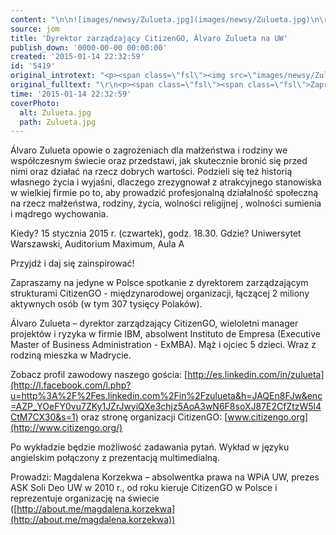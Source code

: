 ```yaml
---
content: "\n\n![images/newsy/Zulueta.jpg](images/newsy/Zulueta.jpg)\n\r\n\nÁlvaro Zulueta opowie o zagrożeniach dla małżeństwa i rodziny we współczesnym świecie oraz przedstawi, jak skutecznie bronić się przed nimi oraz działać na rzecz dobrych wartości. Podzieli się też historią własnego życia i wyjaśni, dlaczego zrezygnował z atrakcyjnego stanowiska w wielkiej firmie po to, aby prowadzić profesjonalną działalność społeczną na rzecz małżeństwa, rodziny, życia, wolności religijnej , wolności sumienia i mądrego wychowania.\n\r\n\nKiedy? 15 stycznia 2015 r. (czwartek), godz. 18.30. Gdzie? Uniwersytet Warszawski, Auditorium Maximum, Aula A\n \n Przyjdź i daj się zainspirować!\n\r\n\n<!--{{intro-break}}-->\n\r\n\nZapraszamy na jedyne w Polsce spotkanie z dyrektorem zarządzającym strukturami CitizenGO - międzynarodowej organizacji, łączącej 2 miliony aktywnych osób (w tym 307 tysięcy Polaków).\n \n Álvaro Zulueta – dyrektor zarządzający CitizenGO, wieloletni manager projektów i ryzyka w firmie IBM, absolwent Instituto de Empresa (Executive Master of Business Administration - ExMBA). Mąż i ojciec 5 dzieci. Wraz z rodziną mieszka w Madrycie.\n \n Zobacz profil zawodowy naszego gościa: [http://es.linkedin.com/in/zulueta](http://l.facebook.com/l.php?u=http%3A%2F%2Fes.linkedin.com%2Fin%2Fzulueta&h=JAQEn8FJw&enc=AZP_YOeFY0vu7ZKy1JZrJwyiQXe3chjz5AoA3wN6F8soXJ87E2CfZtzW5l4CtM7CX30&s=1) oraz stronę organizacji CitizenGO: [www.citizengo.org](http://www.citizengo.org/)\n \n Po wykładzie będzie możliwość zadawania pytań. Wykład w języku angielskim połączony z prezentacją multimedialną.\n \n Prowadzi: Magdalena Korzekwa – absolwentka prawa na WPiA UW, prezes ASK Soli Deo UW w 2010 r., od roku kieruje CitizenGO w Polsce i reprezentuje organizację na świecie ([http://about.me/magdalena.korzekwa](http://about.me/magdalena.korzekwa))\n"
source: jom
title: 'Dyrektor zarządzający CitizenGO, Álvaro Zulueta na UW'
publish_down: '0000-00-00 00:00:00'
created: '2015-01-14 22:32:59'
id: '5419'
original_introtext: "<p><span class=\"fsl\"><img src=\"images/newsy/Zulueta.jpg\" border=\"0\" alt=\"\" width=\"365\" height=\"243\" style=\"display: block; margin-left: auto; margin-right: auto;\" /></span></p>\r\n<p><span class=\"fsl\">Álvaro Zulueta opowie o zagrożeniach dla małżeństwa i rodziny we współczesnym świecie oraz przedstawi, jak skutecznie bronić się przed nimi oraz działać na rzecz dobrych wartości. Podzieli się też historią własnego życia i wyjaśni, dlaczego zrezygnował z atrakcyjnego stanowiska w wielkiej firmie po to, aby prowadzić profesjonalną działalność społeczną na rzecz małżeństwa, rodziny, życia, wolności religijnej , wolności sumienia i mądrego wychowania.</span></p>\r\n<p><span class=\"fsl\"><span class=\"fsl\">Kiedy? 15 stycznia 2015 r. (czwartek), godz. 18.3<span class=\"text_exposed_show\">0. Gdzie? Uniwersytet Warszawski, Auditorium Maximum, Aula A</span></span><br /> <br /> Przyjdź i daj się zainspirować!</span></p>\r\n"
original_fulltext: "\r\n<p><span class=\"fsl\"><span class=\"fsl\">Zapraszamy na jedyne w Polsce spotkanie z dyrektorem zarządzającym strukturami CitizenGO - międzynarodowej organizacji, łączącej 2 miliony aktywnych osób (w tym 307 tysięcy Polaków).</span><span class=\"text_exposed_show\"><br /> <br /> Álvaro Zulueta – dyrektor zarządzający CitizenGO, wieloletni manager projektów i ryzyka w firmie IBM, absolwent Instituto de Empresa (Executive Master of Business Administration - ExMBA). Mąż i ojciec 5 dzieci. Wraz z rodziną mieszka w Madrycie.<br /> <br /> Zobacz profil zawodowy naszego gościa: <a href=\"http://l.facebook.com/l.php?u=http%3A%2F%2Fes.linkedin.com%2Fin%2Fzulueta&amp;h=JAQEn8FJw&amp;enc=AZP_YOeFY0vu7ZKy1JZrJwyiQXe3chjz5AoA3wN6F8soXJ87E2CfZtzW5l4CtM7CX30&amp;s=1\" target=\"_blank\" rel=\"nofollow nofollow\"><span>http://es.linkedin.com/in/</span>zulueta</a> oraz stronę organizacji CitizenGO: <a href=\"http://www.citizengo.org/\" target=\"_blank\" rel=\"nofollow nofollow\">www.citizengo.org</a><br /> <br /> Po wykładzie będzie możliwość zadawania pytań. Wykład w języku angielskim połączony z prezentacją multimedialną.<br /> <br /> Prowadzi: Magdalena Korzekwa – absolwentka prawa na WPiA UW, prezes ASK Soli Deo UW w 2010 r., od roku kieruje CitizenGO w Polsce i reprezentuje organizację na świecie (<a href=\"http://about.me/magdalena.korzekwa\" target=\"_blank\" rel=\"nofollow nofollow\"><span>http://about.me/</span>magdalena.korzekwa</a>)</span></span></p>"
time: '2015-01-14 22:32:59'
coverPhoto:
  alt: Zulueta.jpg
  path: Zulueta.jpg
---
```

Álvaro Zulueta opowie o zagrożeniach dla małżeństwa i rodziny we współczesnym świecie oraz przedstawi, jak skutecznie bronić się przed nimi oraz działać na rzecz dobrych wartości. Podzieli się też historią własnego życia i wyjaśni, dlaczego zrezygnował z atrakcyjnego stanowiska w wielkiej firmie po to, aby prowadzić profesjonalną działalność społeczną na rzecz małżeństwa, rodziny, życia, wolności religijnej , wolności sumienia i mądrego wychowania.


Kiedy? 15 stycznia 2015 r. (czwartek), godz. 18.30. Gdzie? Uniwersytet Warszawski, Auditorium Maximum, Aula A
 
 Przyjdź i daj się zainspirować!


<!--{{intro-break}}-->


Zapraszamy na jedyne w Polsce spotkanie z dyrektorem zarządzającym strukturami CitizenGO - międzynarodowej organizacji, łączącej 2 miliony aktywnych osób (w tym 307 tysięcy Polaków).
 
 Álvaro Zulueta – dyrektor zarządzający CitizenGO, wieloletni manager projektów i ryzyka w firmie IBM, absolwent Instituto de Empresa (Executive Master of Business Administration - ExMBA). Mąż i ojciec 5 dzieci. Wraz z rodziną mieszka w Madrycie.
 
 Zobacz profil zawodowy naszego gościa: [http://es.linkedin.com/in/zulueta](http://l.facebook.com/l.php?u=http%3A%2F%2Fes.linkedin.com%2Fin%2Fzulueta&h=JAQEn8FJw&enc=AZP_YOeFY0vu7ZKy1JZrJwyiQXe3chjz5AoA3wN6F8soXJ87E2CfZtzW5l4CtM7CX30&s=1) oraz stronę organizacji CitizenGO: [www.citizengo.org](http://www.citizengo.org/)
 
 Po wykładzie będzie możliwość zadawania pytań. Wykład w języku angielskim połączony z prezentacją multimedialną.
 
 Prowadzi: Magdalena Korzekwa – absolwentka prawa na WPiA UW, prezes ASK Soli Deo UW w 2010 r., od roku kieruje CitizenGO w Polsce i reprezentuje organizację na świecie ([http://about.me/magdalena.korzekwa](http://about.me/magdalena.korzekwa))


<!--{{json:{"created_date":"2015-01-14 22:32:59","publish_down":"0000-00-00 00:00:00","id":"5419"}}}-->
